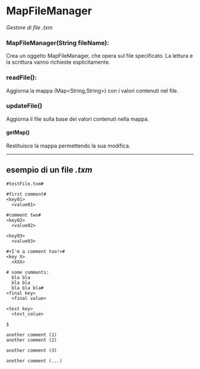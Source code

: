 # MapFileManager
*Gestore di file .txm*

### MapFileManager(String fileName):
Crea un oggetto MapFileManager, che opera sul file specificato. La lettura e la scrittura vanno richieste esplicitamente.

### readFile():
Aggiorna la mappa (Map<String,String>) con i valori contenuti nel file.

### updateFile()
Aggiorna il file sulla base dei valori contenuti nella mappa.

#### getMap()
Restituisce la mappa permettendo la sua modifica.

---

## esempio di un file *.txm*

```
#testFile.txm#

#first comment#
<key01>
  <value01>

#comment two#
<key02>
  <value02>

<key03>
  <value03>

#<I'm a comment too!>#
<key X>
  <XXX>

# some comments:
  bla bla
  bla bla
  bla bla bla#
<final key>
  <final value>

<test key>
  <test_value>

$

another comment (1)
another comment (2)

another comment (3)

another comment (...)
```
